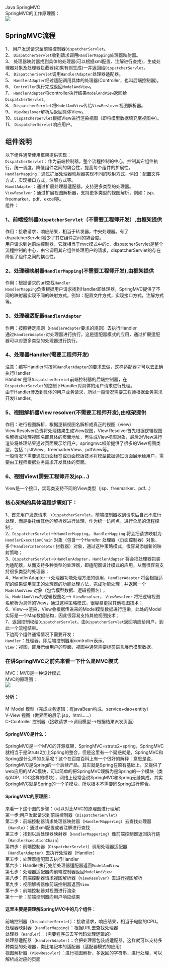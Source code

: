 Java SpringMVC<br />SpringMVC的工作原理图：<br />![](https://cdn.nlark.com/yuque/0/2021/webp/396745/1623997787310-de93dd0c-7783-41f1-b189-298b493bdae8.webp#clientId=ud614583a-c237-4&from=paste&id=u0656ccdf&originHeight=596&originWidth=1080&originalType=url&ratio=3&status=done&style=none&taskId=uc553c527-6f9d-4680-ae82-3e5e0d8979b)
<a name="P2chp"></a>
## SpringMVC流程
1、  用户发送请求至前端控制器`DispatcherServlet`。<br />2、  `DispatcherServlet`收到请求调用`HandlerMapping`处理器映射器。<br />3、  处理器映射器找到具体的处理器(可以根据xml配置、注解进行查找)，生成处理器对象及处理器拦截器(如果有则生成)一并返回给`DispatcherServlet`。<br />4、  `DispatcherServlet`调用`HandlerAdapter`处理器适配器。<br />5、  `HandlerAdapter`经过适配调用具体的处理器(Controller，也叫后端控制器)。<br />6、  `Controller`执行完成返回`ModelAndView`。<br />7、  `HandlerAdapter`将controller执行结果`ModelAndView`返回给`DispatcherServlet`。<br />8、  `DispatcherServlet`将`ModelAndView`传给`ViewReslover`视图解析器。<br />9、  `ViewReslover`解析后返回具体View。<br />10、`DispatcherServlet`根据View进行渲染视图（即将模型数据填充至视图中）。<br />11、 `DispatcherServlet`响应用户。
<a name="uusGN"></a>
## 组件说明
以下组件通常使用框架提供实现：<br />`DispatcherServlet`：作为前端控制器，整个流程控制的中心，控制其它组件执行，统一调度，降低组件之间的耦合性，提高每个组件的扩展性。<br />`HandlerMapping`：通过扩展处理器映射器实现不同的映射方式，例如：配置文件方式，实现接口方式，注解方式等。 <br />`HandlAdapter`：通过扩展处理器适配器，支持更多类型的处理器。<br />`ViewResolver`：通过扩展视图解析器，支持更多类型的视图解析，例如：jsp、freemarker、pdf、excel等。<br />组件：
<a name="WeOyB"></a>
### 1、前端控制器`DispatcherServlet`（不需要工程师开发）,由框架提供
作用：接收请求，响应结果，相当于转发器，中央处理器。有了dispatcherServlet减少了其它组件之间的耦合度。<br />用户请求到达前端控制器，它就相当于mvc模式中的c，dispatcherServlet是整个流程控制的中心，由它调用其它组件处理用户的请求，dispatcherServlet的存在降低了组件之间的耦合性。
<a name="KWUu4"></a>
### 2、处理器映射器`HandlerMapping`(不需要工程师开发),由框架提供
作用：根据请求的url查找`Handler`<br />`HandlerMapping`负责根据用户请求找到Handler即处理器，SpringMVC提供了不同的映射器实现不同的映射方式，例如：配置文件方式，实现接口方式，注解方式等。
<a name="keklO"></a>
### 3、处理器适配器`HandlerAdapter`
作用：按照特定规则（`HandlerAdapter`要求的规则）去执行Handler<br />通过`HandlerAdapter`对处理器进行执行，这是适配器模式的应用，通过扩展适配器可以对更多类型的处理器进行执行。
<a name="C7zfO"></a>
### 4、处理器Handler(需要工程师开发)
注意：编写Handler时按照`HandlerAdapter`的要求去做，这样适配器才可以去正确执行Handler<br />Handler 是继`DispatcherServlet`前端控制器的后端控制器，在`DispatcherServlet`的控制下Handler对具体的用户请求进行处理。<br />由于Handler涉及到具体的用户业务请求，所以一般情况需要工程师根据业务需求开发Handler。
<a name="iYnpv"></a>
### 5、视图解析器View resolver(不需要工程师开发),由框架提供
作用：进行视图解析，根据逻辑视图名解析成真正的视图（view）<br />View Resolver负责将处理结果生成View视图，View Resolver首先根据逻辑视图名解析成物理视图名即具体的页面地址，再生成View视图对象，最后对View进行渲染将处理结果通过页面展示给用户。springmvc框架提供了很多的View视图类型，包括：jstlView、freemarkerView、pdfView等。<br />一般情况下需要通过页面标签或页面模版技术将模型数据通过页面展示给用户，需要由工程师根据业务需求开发具体的页面。
<a name="ecyIl"></a>
### 6、视图View(需要工程师开发jsp...)
View是一个接口，实现类支持不同的View类型（jsp、freemarker、pdf...）
<a name="hf3Us"></a>
### 核心架构的具体流程步骤如下：
1、首先用户发送请求——>`DispatcherServlet`，前端控制器收到请求后自己不进行处理，而是委托给其他的解析器进行处理，作为统一访问点，进行全局的流程控制；<br />2、`DispatcherServlet`——>`HandlerMapping`， `HandlerMapping` 将会把请求映射为`HandlerExecutionChain` 对象（包含一个Handler 处理器（页面控制器）对象、多个`HandlerInterceptor` 拦截器）对象，通过这种策略模式，很容易添加新的映射策略；<br />3、`DispatcherServlet`——>`HandlerAdapter`，`HandlerAdapter` 将会把处理器包装为适配器，从而支持多种类型的处理器，即适配器设计模式的应用，从而很容易支持很多类型的处理器；<br />4、HandlerAdapter——>处理器功能处理方法的调用，`HandlerAdapter` 将会根据适配的结果调用真正的处理器的功能处理方法，完成功能处理；并返回一个`ModelAndView` 对象（包含模型数据、逻辑视图名）；<br />5、`ModelAndView`的逻辑视图名——> `ViewResolver`， `ViewResolver` 将把逻辑视图名解析为具体的View，通过这种策略模式，很容易更换其他视图技术；<br />6、View——>渲染，View会根据传进来的Model模型数据进行渲染，此处的Model实际是一个Map数据结构，因此很容易支持其他视图技术；<br />7、返回控制权给`DispatcherServlet`，由`DispatcherServlet`返回响应给用户，到此一个流程结束。<br />下边两个组件通常情况下需要开发：<br />`Handler`：处理器，即后端控制器用controller表示。<br />`View`：视图，即展示给用户的界面，视图中通常需要标签语言展示模型数据。
<a name="xi5A6"></a>
### 在讲SpringMVC之前先来看一下什么是MVC模式
MVC：MVC是一种设计模式<br />MVC的原理图：<br />![](https://cdn.nlark.com/yuque/0/2021/png/396745/1623997787583-7a972a36-a773-4031-9fe9-e3275d719ee2.png#clientId=ud614583a-c237-4&from=paste&id=u2a220b14&originHeight=369&originWidth=804&originalType=url&ratio=3&status=done&style=shadow&taskId=u64b5b2e3-857e-4a81-8437-96ec8d2dc9a)
<a name="EXFLw"></a>
#### 分析：
M-Model 模型（完成业务逻辑：有javaBean构成，service+dao+entity）<br />V-View 视图（做界面的展示  jsp，html……）<br />C-Controller 控制器（接收请求—>调用模型—>根据结果派发页面）
<a name="Ya7cv"></a>
#### SpringMVC是什么： 
SpringMVC是一个MVC的开源框架，SpringMVC=struts2+spring，SpringMVC就相当于是Struts2加上Spring的整合，但是这里有一个疑惑就是，SpringMVC和Spring是什么样的关系呢？这个在百度百科上有一个很好的解释：意思是说，SpringMVC是Spring的一个后续产品，其实就是Spring在原有基础上，又提供了web应用的MVC模块，可以简单的把SpringMVC理解为是Spring的一个模块（类似AOP，IOC这样的模块），网络上经常会说SpringMVC和Spring无缝集成，其实SpringMVC就是Spring的一个子模块，所以根本不需要同Spring进行整合。
<a name="vjcrY"></a>
#### SpringMVC的原理图：

来看一下这个图的步骤：（可以对比MVC的原理图进行理解）<br />第一步:用户发起请求到前端控制器（`DispatcherServlet`）<br />第二步：前端控制器请求处理器映射器（`HandlerMappering`）去查找处理器（`Handle`）：通过xml配置或者注解进行查找<br />第三步：找到以后处理器映射器（`HandlerMappering`）像前端控制器返回执行链（`HandlerExecutionChain`）<br />第四步：前端控制器（`DispatcherServlet`）调用处理器适配器（`HandlerAdapter`）去执行处理器（Handler）<br />第五步：处理器适配器去执行Handler<br />第六步：Handler执行完给处理器适配器返回`ModelAndView`<br />第七步：处理器适配器向前端控制器返回`ModelAndView`<br />第八步：前端控制器请求视图解析器（`ViewResolver`）去进行视图解析<br />第九步：视图解析器像前端控制器返回`View`<br />第十步：前端控制器对视图进行渲染<br />第十一步：前端控制器向用户响应结果
<a name="ZV4qv"></a>
#### 这里主要是要理解SpringMVC中的几个组件：
前端控制器（`DispatcherServlet`）：接收请求，响应结果，相当于电脑的CPU。<br />处理器映射器（`HandlerMapping`）：根据URL去查找处理器<br />处理器（`Handler`）：（需要程序员去写代码处理逻辑的）<br />处理器适配器（`HandlerAdapter`）：会把处理器包装成适配器，这样就可以支持多种类型的处理器，类比笔记本的适配器（适配器模式的应用）<br />视图解析器（`ViewResovler`）：进行视图解析，多返回的字符串，进行处理，可以解析成对应的页面
